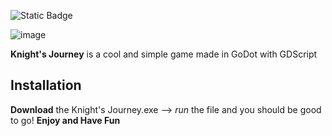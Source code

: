 ![Static Badge](https://img.shields.io/badge/GDScript-blue)

![image](https://github.com/VenisBeqiri/Knight-s-Journey/assets/129770545/493a9d18-491e-4fff-a74e-603b654a8ff7)


**Knight's Journey** is a cool and simple game made in GoDot with GDScript


## Installation

**Download** the Knight's Journey.exe --> *run* the file and you should be good to go! **Enjoy and Have Fun**
